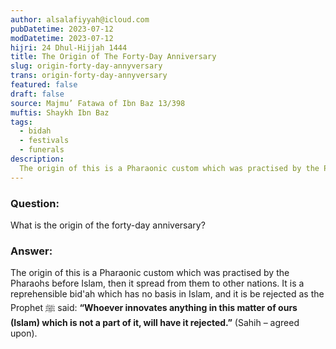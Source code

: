 ```yaml
---
author: alsalafiyyah@icloud.com
pubDatetime: 2023-07-12
modDatetime: 2023-07-12
hijri: 24 Dhul-Hijjah 1444
title: The Origin of The Forty-Day Anniversary
slug: origin-forty-day-annyversary
trans: origin-forty-day-annyversary
featured: false
draft: false
source: Majmu’ Fatawa of Ibn Baz 13/398
muftis: Shaykh Ibn Baz
tags:
  - bidah
  - festivals
  - funerals
description:
  The origin of this is a Pharaonic custom which was practised by the Pharaohs before Islam, then it spread from them to other nations.
---
```


### Question: 

What is the origin of the forty-day anniversary?

### Answer: 

The origin of this is a Pharaonic custom which was practised by the Pharaohs before Islam, then it spread from them to other nations. It is a reprehensible bid'ah which has no basis in Islam, and it is be rejected as the Prophet ﷺ said: **“Whoever innovates anything in this matter of ours (Islam) which is not a part of it, will have it rejected.”** (Sahih – agreed upon).

